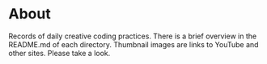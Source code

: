 # About

Records of daily creative coding practices. There is a brief overview in the README.md of each directory. Thumbnail images are links to YouTube and other sites. Please take a look.